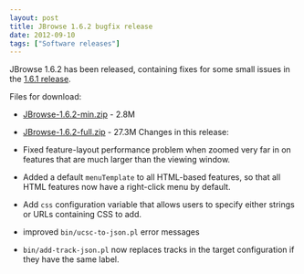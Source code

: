 ```yaml
---
layout: post
title: JBrowse 1.6.2 bugfix release
date: 2012-09-10
tags: ["Software releases"]
---
```


JBrowse 1.6.2 has been released, containing fixes for some small issues in the [1.6.1 release](https://jbrowse.org/jbrowse-1-6-1-bugfix-release/ "JBrowse 1.6.1 bugfix release").

Files for download:

*   [JBrowse-1.6.2-min.zip](/wordpress/wp-content/plugins/download-monitor/download.php?id=18 "download JBrowse-1.6.2-min.zip") - 2.8M
*   [JBrowse-1.6.2-full.zip](https://jbrowse.org/wordpress/wp-content/plugins/download-monitor/download.php?id=17 "download JBrowse-1.6.2-full.zip") - 27.3M
Changes in this release:

*   Fixed feature-layout performance problem when zoomed very far in
on features that are much larger than the viewing window.

*   Added a default `menuTemplate` to all HTML-based features, so that
all HTML features now have a right-click menu by default.

*   Add `css` configuration variable that allows users to specify
either strings or URLs containing CSS to add.

*   improved `bin/ucsc-to-json.pl` error messages

*   `bin/add-track-json.pl` now replaces tracks in the target
configuration if they have the same label.